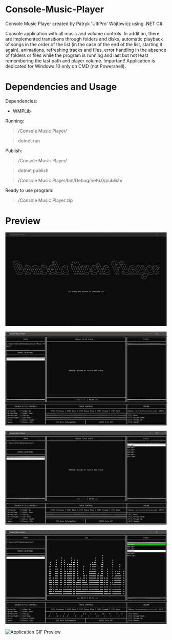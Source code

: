 # Console-Music-Player
Console Music Player created by Patryk 'UltiPro' Wójtowicz using .NET C#.

Console application with all music and volume controls. In addition, there are implemented transitions through folders and disks, automatic playback of songs in the order of the list (in the case of the end of the list, starting it again), animations, refreshing tracks and files, error handling in the absence of folders or files while the program is running and last but not least remembering the last path and player volume. Important! Application is dedicated for Windows 10 only on CMD (not Powershell).

# Dependencies and Usage

Dependencies:

<ul>
  <li>WMPLib</li>
</ul>

Running:

> /Console Music Player/

> dotnet run

Publish:

> /Console Music Player/

> dotnet publish

> /Console Music Player/bin/Debug/net6.0/publish/

Ready to use program:

> /Console Music Player.zip

# Preview

![Welcome Screen Preview](/screenshots/WelcomeScreen.png)

![Main Screen 1 Preview](/screenshots/MainScreen1.png)

![Main Screen 2 Preview](/screenshots/MainScreen2.png)

![Main Screen 3 Preview](/screenshots/MainScreen3.png)

![Application GIF Preview](/screenshots/)

